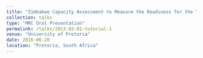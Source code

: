 ```yaml
---
title: "Zimbabwe Capacity Assessment to Measure the Readiness for the Transition to Malaria Elimination in Selected Districts"
collection: talks
type: "MRC Oral Presentation"
permalink: /talks/2013-03-01-tutorial-1
venue: "University of Pretoria"
date: 2016-06-20
location: "Pretoria, South Africa"
---
```


